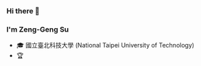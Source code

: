 ### Hi there 👋

<!--
**AllenSu1/AllenSu1** is a ✨ _special_ ✨ repository because its `README.md` (this file) appears on your GitHub profile.

Here are some ideas to get you started:

- 🔭 I’m currently working on ...
- 🌱 I’m currently learning ...
- 👯 I’m looking to collaborate on ...
- 🤔 I’m looking for help with ...
- 💬 Ask me about ...
- 📫 How to reach me: ...
- 😄 Pronouns: ...
- ⚡ Fun fact: ...
-->

<!--
<img height="160" align="center" src="https://github-profile-trophy.vercel.app/?username=AllenSu1&column=7&margin-w=5" />
-->
<!--
<img height="160" align="right" src="https://github-readme-stats.vercel.app/api?username=AllenSu1&show_icons=True&count_private=True" />
-->

### I'm Zeng-Geng Su

- 🎓 國立臺北科技大學 (National Taipei University of Technology)
- 🏆

<!--
<img height="160" align="right" src="https://github-readme-stats.vercel.app/api?username=AllenSu1&show_icons=True&count_private=True" />
-->
